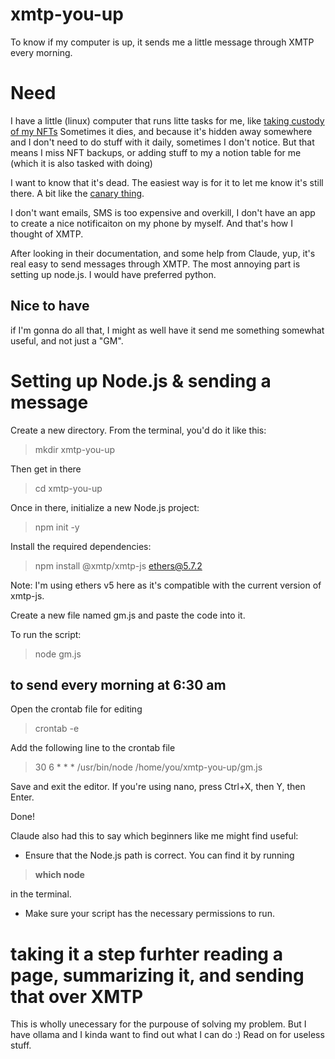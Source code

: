 # xmtp-you-up
To know if my computer is up, it sends me a little message through XMTP every morning.

# Need
I have a little (linux) computer that runs litte tasks for me, like [taking custody of my NFTs](https://github.com/hardymathieu/nftsave) 
Sometimes it dies, and because it's hidden away somewhere and I don't need to do stuff with it daily, sometimes I don't notice. But that means I miss NFT backups, or adding stuff to my a notion table for me (which it is also tasked with doing)

I want to know that it's dead. The easiest way is for it to let me know it's still there. 
A bit like the [canary thing](https://en.wikipedia.org/wiki/Warrant_canary). 

I don't want emails, SMS is too expensive and overkill, I don't have an app to create a nice notificaiton on my phone by myself. 
And that's how I thought of XMTP. 

After looking in their documentation, and some help from Claude, yup, it's real easy to send messages through XMTP. The most annoying part is setting up node.js. I would have preferred python.

## Nice to have
if I'm gonna do all that, I might as well have it send me something somewhat useful, and not just a "GM".

# Setting up Node.js & sending a message

Create a new directory. From the terminal, you'd do it like this:
> mkdir xmtp-you-up

Then get in there

> cd xmtp-you-up

Once in there, initialize a new Node.js project:
> npm init -y

Install the required dependencies:
> npm install @xmtp/xmtp-js ethers@5.7.2

Note: I'm using ethers v5 here as it's compatible with the current version of xmtp-js.

Create a new file named gm.js and paste the code into it.

To run the script:
> node gm.js

## to send every morning at 6:30 am

Open the crontab file for editing

> crontab -e

Add the following line to the crontab file

> 30 6 * * * /usr/bin/node /home/you/xmtp-you-up/gm.js

Save and exit the editor. If you're using nano, press Ctrl+X, then Y, then Enter.

Done!

Claude also had this to say which beginners like me might find useful:
* Ensure that the Node.js path is correct. You can find it by running

> **which node**

in the terminal.

* Make sure your script has the necessary permissions to run.


# taking it a step furhter reading a page, summarizing it, and sending that over XMTP
This is wholly unecessary for the purpouse of solving my problem. 
But I have ollama and I kinda want to find out what I can do :) 
Read on for useless stuff.
